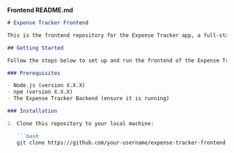 
**Frontend README.md**

```markdown
# Expense Tracker Frontend

This is the frontend repository for the Expense Tracker app, a full-stack web application for tracking expenses. The frontend is built using React and communicates with the backend via RESTful API endpoints.

## Getting Started

Follow the steps below to set up and run the frontend of the Expense Tracker app:

### Prerequisites

- Node.js (version X.X.X)
- npm (version X.X.X)
- The Expense Tracker Backend (ensure it is running)

### Installation

1. Clone this repository to your local machine:

   ```bash
   git clone https://github.com/your-username/expense-tracker-frontend.git
